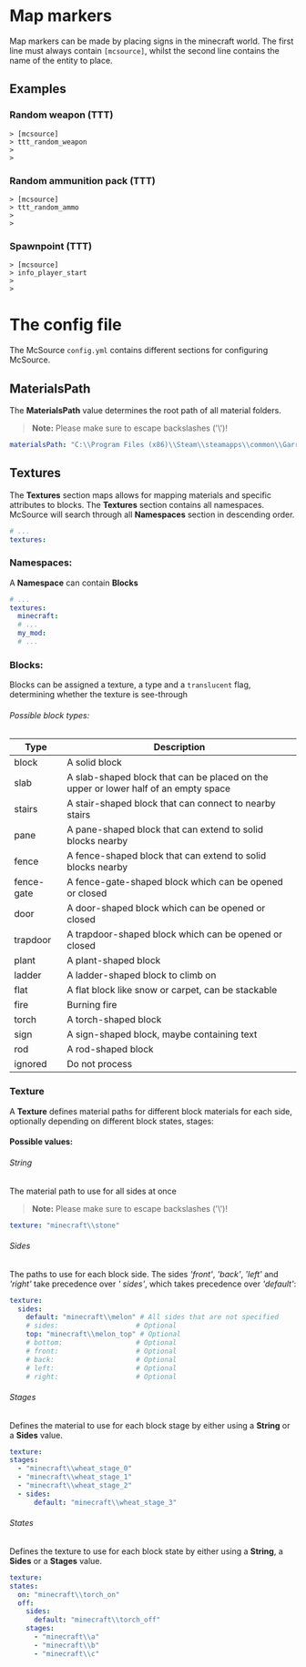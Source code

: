 ﻿# Map markers

Map markers can be made by placing signs in the minecraft world. The first line must always contain `[mcsource]`, whilst
the second line contains the name of the entity to place.

## Examples

### Random weapon (TTT)

```
> [mcsource]
> ttt_random_weapon
> 
> 
```

### Random ammunition pack (TTT)

```
> [mcsource]
> ttt_random_ammo
> 
> 
```

### Spawnpoint (TTT)

```
> [mcsource]
> info_player_start
> 
> 
```

# The config file

The McSource `config.yml` contains different sections for configuring McSource.

## MaterialsPath

The **MaterialsPath** value determines the root path of all material folders.
> **Note:** Please make sure to escape backslashes ('\\')!

```yml
materialsPath: "C:\\Program Files (x86)\\Steam\\steamapps\\common\\GarrysMod\\garrysmod\\materials"
```

## Textures

The **Textures** section maps allows for mapping materials and specific attributes to blocks. The **Textures** section
contains all namespaces. McSource will search through all **Namespaces** section in descending order.

```yml
# ...
textures:
```

### Namespaces:

A **Namespace** can contain **Blocks**

```yml
# ...
textures:
  minecraft:
  # ...
  my_mod:
  # ...
```

### Blocks:

Blocks can be assigned a texture, a type and a `translucent` flag, determining whether the texture is see-through

###### Possible block types:

| Type       | Description                                                                         |
|------------|-------------------------------------------------------------------------------------|
| block      | A solid block                                                                       |
| slab       | A slab-shaped block that can be placed on the upper or lower half of an empty space |
| stairs     | A stair-shaped block that can connect to nearby stairs                              |
| pane       | A pane-shaped block that can extend to solid blocks nearby                          |
| fence      | A fence-shaped block that can extend to solid blocks nearby                         |
| fence-gate | A fence-gate-shaped block which can be opened or closed                             |
| door       | A door-shaped block which can be opened or closed                                   |
| trapdoor   | A trapdoor-shaped block which can be opened or closed                               |
| plant      | A plant-shaped block                                                                |
| ladder     | A ladder-shaped block to climb on                                                   |
| flat       | A flat block like snow or carpet, can be stackable                                  |
| fire       | Burning fire                                                                        |
| torch      | A torch-shaped block                                                                |
| sign       | A sign-shaped block, maybe containing text                                          |
| rod        | A rod-shaped block                                                                  |
| ignored    | Do not process                                                                      |

### Texture

A **Texture** defines material paths for different block materials for each side, optionally depending on different
block states, stages:

#### Possible values:

###### String

The material path to use for all sides at once
> **Note:** Please make sure to escape backslashes ('\\')!

```yml
texture: "minecraft\\stone"
```

###### Sides

The paths to use for each block side. The sides _'front'_, _'back'_, _'left'_ and _'right'_ take precedence over _'
sides'_, which takes precedence over _'default'_:

```yml
texture:
  sides:
    default: "minecraft\\melon" # All sides that are not specified
    # sides:                   # Optional
    top: "minecraft\\melon_top" # Optional
    # bottom:                  # Optional
    # front:                   # Optional
    # back:                    # Optional
    # left:                    # Optional
    # right:                   # Optional
```

###### Stages

Defines the material to use for each block stage by either using a **String** or a **Sides** value.

```yml
texture:
stages:
  - "minecraft\\wheat_stage_0"
  - "minecraft\\wheat_stage_1"
  - "minecraft\\wheat_stage_2"
  - sides:
      default: "minecraft\\wheat_stage_3"
```

###### States

Defines the texture to use for each block state by either using a **String**, a **Sides** or a **Stages** value.

```yml
texture:
states:
  on: "minecraft\\torch_on"
  off:
    sides:
      default: "minecraft\\torch_off"
    stages:
      - "minecraft\\a"
      - "minecraft\\b"
      - "minecraft\\c"
```